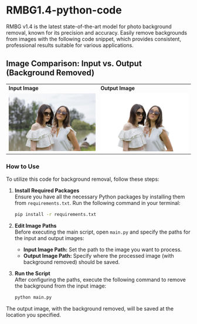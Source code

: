# RMBG1.4-python-code
RMBG v1.4 is the latest state-of-the-art model for photo background removal, known for its precision and accuracy. Easily remove backgrounds from images with the following code snippet, which provides consistent, professional results suitable for various applications.


## Image Comparison: Input vs. Output (Background Removed)

<table>
  <tr>
    <td><strong>Input Image</strong></td>
    <td><strong>Output Image</strong></td>
  </tr>
  <tr>
    <td><img src="img/input_image.jpg" alt="Input Image" width="400"/></td>
    <td><img src="img/output_image.jpg" alt="Output Image" width="400"/></td>
  </tr>
</table>


### How to Use

To utilize this code for background removal, follow these steps:

1. **Install Required Packages**  
   Ensure you have all the necessary Python packages by installing them from `requirements.txt`. Run the following command in your terminal:

   ```bash
   pip install -r requirements.txt
   ```

2. **Edit Image Paths**  
   Before executing the main script, open `main.py` and specify the paths for the input and output images:
   - **Input Image Path:** Set the path to the image you want to process.
   - **Output Image Path:** Specify where the processed image (with background removed) should be saved.

3. **Run the Script**  
   After configuring the paths, execute the following command to remove the background from the input image:

   ```bash
   python main.py
   ```

The output image, with the background removed, will be saved at the location you specified.

